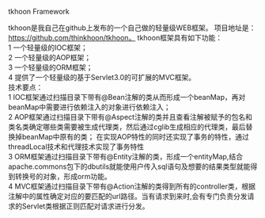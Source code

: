 tkhoon Framework

tkhoon是我自己在github上发布的一个自己做的轻量级WEB框架。
项目地址是：https://github.com/thinkhoon/tkhoon。
tkhoon框架具有如下功能： <br /> 
1 一个轻量级的IOC框架； <br /> 
2 一个轻量级的AOP框架； <br /> 
3 一个轻量级的ORM框架； <br /> 
4 提供了一个轻量级的基于Servlet3.0的可扩展的MVC框架。 <br /> 
技术要点： <br /> 
1 IOC框架通过扫描目录下带有@Bean注解的类从而形成一个beanMap，再对beanMap中需要进行依赖注入的对象进行依赖注入； <br /> 
2 AOP框架通过扫描目录下带有@Aspect注解的类并且查看注解被赋予的包名和类名类确定哪些类需要被生成代理类，然后通过cglib生成相应的代理类，最后替换掉beanMap中原有的类；
 在实现AOP特性的同时还实现了事务的特性，通过threadLocal技术和代理技术实现了事务特性 <br /> 
3 ORM框架通过扫描目录下带有@Entity注解的类，形成一个entityMap,结合apache.commons包下的dbutils就能使用户传入sql语句及想要的结果类型就能得到转换号的对象，形成orm功能。 <br /> 
4 MVC框架通过扫描目录下带有@Action注解的类得到所有的controller类，根据注解中的属性确定对应的要匹配的url路径。当有请求到来时,会有专门负责分发请求的Servlet类根据正则匹配对请求进行分发。


